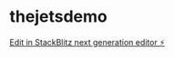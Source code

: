 # thejetsdemo

[Edit in StackBlitz next generation editor ⚡️](https://stackblitz.com/~/github.com/ChethanSkr/thejetsdemo)